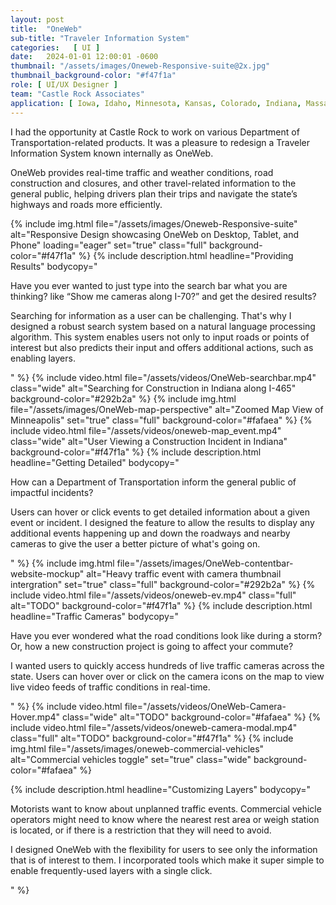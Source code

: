 ```yaml
---
layout: post
title:  "OneWeb"
sub-title: "Traveler Information System"
categories:   [ UI ]
date:   2024-01-01 12:00:01 -0600
thumbnail: "/assets/images/Oneweb-Responsive-suite@2x.jpg"
thumbnail_background-color: "#f47f1a"
role: [ UI/UX Designer ]
team: "Castle Rock Associates"
application: [ Iowa, Idaho, Minnesota, Kansas, Colorado, Indiana, Massachusetts, Nebraska, SACOG, Spokane, Dabuque County ]
---
```

I had the opportunity at Castle Rock to work on various Department of Transportation-related products. It was a pleasure to redesign a Traveler Information System known internally as OneWeb.

OneWeb provides real-time traffic and weather conditions, road construction and closures, and other travel-related information to the general public, helping drivers plan their trips and navigate the state’s highways and roads more efficiently.

{% include img.html 
    file="/assets/images/Oneweb-Responsive-suite"
    alt="Responsive Design showcasing OneWeb on Desktop, Tablet, and Phone"
    loading="eager"
    set="true"
    class="full"
    background-color="#f47f1a"
%}
{% include description.html 
    headline="Providing Results"
    bodycopy="
        <p>
            Have you ever wanted to just type into the search bar what you are thinking? like &#8220;Show me cameras along I-70?&rdquo; and get the desired results?
        </P>
        <p>
            Searching for information as a user can be challenging. That's why I designed a robust search system based on a natural language processing algorithm. This system enables users not only to input roads or points of interest but also predicts their input and offers additional actions, such as enabling layers.
        </p>
    "
%}
{% include video.html 
    file="/assets/videos/OneWeb-searchbar.mp4"
    class="wide"
    alt="Searching for Construction in Indiana along I-465"
    background-color="#292b2a"
%}
{% include img.html 
    file="/assets/images/OneWeb-map-perspective"
    alt="Zoomed Map View of Minneapolis"
    set="true"
    class="full"
    background-color="#fafaea"
%}
{% include video.html
    file="/assets/videos/oneweb-map_event.mp4"
    class="wide"
    alt="User Viewing a Construction Incident in Indiana"
    background-color="#f47f1a"
%}
{% include description.html 
    headline="Getting Detailed"
    bodycopy="
        <p>
            How can a Department of Transportation inform the general public of impactful incidents?
        </p>
        <p>
            Users can hover or click events to get detailed information about a given event or incident. I designed the feature to allow the results to display any additional events happening up and down the roadways and nearby cameras to give the user a better picture of what's going on.
        </p>
    "
%}
{% include img.html 
    file="/assets/images/OneWeb-contentbar-website-mockup"
    alt="Heavy traffic event with camera thumbnail intergration"
    set="true"
    class="full"
    background-color="#292b2a"
%}
{% include video.html 
    file="/assets/videos/oneweb-ev.mp4"
    class="full"
    alt="TODO"
    background-color="#f47f1a"
%}
{% include description.html 
    headline="Traffic Cameras"
    bodycopy="
        <p>
            Have you ever wondered what the road conditions look like during a storm? Or, how a new construction project is going to affect your commute?
        </p>
        <p>
            I wanted users to quickly access hundreds of live traffic cameras across the state. Users can hover over or click on the camera icons on the map to view live video feeds of traffic conditions in real-time.
        </p>
    "
%}
{% include video.html 
    file="/assets/videos/OneWeb-Camera-Hover.mp4"
    class="wide"
    alt="TODO"
    background-color="#fafaea"
%}
{% include video.html 
    file="/assets/videos/oneweb-camera-modal.mp4"
    class="full"
    alt="TODO"
    background-color="#f47f1a"
%}
{% include img.html 
    file="/assets/images/oneweb-commercial-vehicles"
    alt="Commercial vehicles toggle"
    set="true"
    class="wide"
    background-color="#fafaea"
%}

{% include description.html 
    headline="Customizing Layers"
    bodycopy="
        <p>
            Motorists want to know about unplanned traffic events. Commercial vehicle operators might need to know where the nearest rest area or weigh station is located, or if there is a restriction that they will need to avoid.
        </p>
        <p>
            I designed OneWeb with the flexibility for users to see only the information that is of interest to them. I incorporated tools which make it super simple to enable frequently-used layers with a single click.
        </p>
    "
%}
